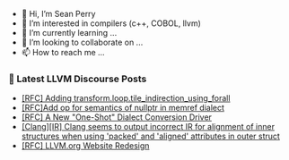 - 👋 Hi, I’m Sean Perry
- 👀 I’m interested in compilers (c++, COBOL, llvm)
- 🌱 I’m currently learning ...
- 💞️ I’m looking to collaborate on ...
- 📫 How to reach me ...

<!---
s66perry/s66perry is a ✨ special ✨ repository because its `README.md` (this file) appears on your GitHub profile.
You can click the Preview link to take a look at your changes.
--->
### 📕 Latest LLVM Discourse Posts

<!-- DISCOURSE-LLVM:START -->
- [[RFC] Adding transform.loop.tile_indirection_using_forall](https://discourse.llvm.org/t/rfc-adding-transform-loop-tile-indirection-using-forall/79114#post_3)
- [[RFC]Add op for semantics of nullptr in memref dialect](https://discourse.llvm.org/t/rfc-add-op-for-semantics-of-nullptr-in-memref-dialect/79060#post_2)
- [[RFC] A New &quot;One-Shot&quot; Dialect Conversion Driver](https://discourse.llvm.org/t/rfc-a-new-one-shot-dialect-conversion-driver/79083#post_19)
- [[Clang][IR] Clang seems to output incorrect IR for alignment of inner structures when using &#39;packed&#39; and &#39;aligned&#39; attributes in outer struct](https://discourse.llvm.org/t/clang-ir-clang-seems-to-output-incorrect-ir-for-alignment-of-inner-structures-when-using-packed-and-aligned-attributes-in-outer-struct/79118#post_1)
- [[RFC] LLVM.org Website Redesign](https://discourse.llvm.org/t/rfc-llvm-org-website-redesign/79117#post_1)
<!-- DISCOURSE-LLVM:END -->
